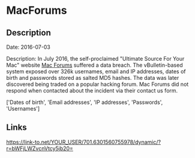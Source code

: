 # MacForums

## Description

Date: 2016-07-03

Description:
In July 2016, the self-proclaimed &quot;Ultimate Source For Your Mac&quot; website <a href="https://www.mac-forums.com/" target="_blank" rel="noopener">Mac Forums</a> suffered a data breach. The vBulletin-based system exposed over 326k usernames, email and IP addresses, dates of birth and passwords stored as salted MD5 hashes. The data was later discovered being traded on a popular hacking forum. Mac Forums did not respond when contacted about the incident via their contact us form.


['Dates of birth', 'Email addresses', 'IP addresses', 'Passwords', 'Usernames']

## Links

https://link-to.net/YOUR_USER/701.6301560755978/dynamic/?r=bWFjLWZvcnVtcy5jb20=